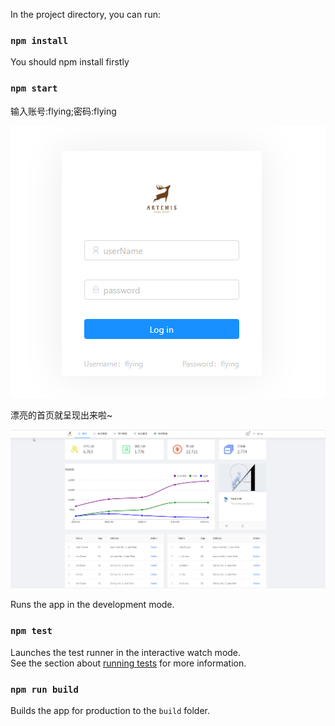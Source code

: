 In the project directory, you can run:
### `npm install`
You should npm install firstly

### `npm start`

输入账号:flying;密码:flying

![react-img](https://github.com/ddi6599/react-admin-pc/blob/master/src/assets/images/IMG_01.png)

漂亮的首页就呈现出来啦~

![react-img](https://github.com/ddi6599/react-admin-pc/blob/master/src/assets/images/IMG_02.png)


Runs the app in the development mode.<br>

### `npm test`

Launches the test runner in the interactive watch mode.<br>
See the section about [running tests](#running-tests) for more information.

### `npm run build`

Builds the app for production to the `build` folder.<br>
